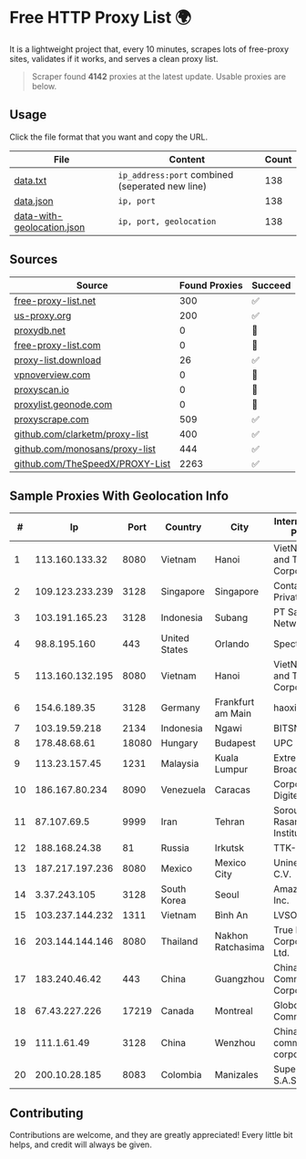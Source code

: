 
# Free HTTP Proxy List 🌍

It is a lightweight project that, every 10 minutes, scrapes lots of free-proxy sites, validates if it works, and serves a clean proxy list.


> Scraper found **4142** proxies at the latest update. Usable proxies are below.

## Usage

Click the file format that you want and copy the URL.


|File|Content|Count|
|----|-------|-----|
|[data.txt](https://raw.githubusercontent.com/themiralay/Proxy-List-World/master/data.txt)|`ip_address:port` combined (seperated new line)|138|
|[data.json](https://raw.githubusercontent.com/themiralay/Proxy-List-World/master/data.json)|`ip, port`|138|
|[data-with-geolocation.json](https://raw.githubusercontent.com/themiralay/Proxy-List-World/master/data-with-geolocation.json)|`ip, port, geolocation`|138|

## Sources

|Source|Found Proxies|Succeed|
|------|-------------|-------|
|[free-proxy-list.net](https://free-proxy-list.net)|300|✅|
|[us-proxy.org](https://www.us-proxy.org)|200|✅|
|[proxydb.net](http://proxydb.net)|0|🚫|
|[free-proxy-list.com](https://free-proxy-list.com/?page=&port=&type%5B%5D=http&type%5B%5D=https&up_time=0&search=Search)|0|🚫|
|[proxy-list.download](https://www.proxy-list.download/HTTP)|26|✅|
|[vpnoverview.com](https://vpnoverview.com/privacy/anonymous-browsing/free-proxy-servers)|0|🚫|
|[proxyscan.io](https://www.proxyscan.io)|0|🚫|
|[proxylist.geonode.com](https://proxylist.geonode.com/api/proxy-list?limit=300&page=1&sort_by=lastChecked&sort_type=desc&protocols=http,https)|0|🚫|
|[proxyscrape.com](https://api.proxyscrape.com/v2/?request=displayproxies&protocol=http&timeout=10000&country=all&ssl=all&anonymity=all)|509|✅|
|[github.com/clarketm/proxy-list](https://raw.githubusercontent.com/clarketm/proxy-list/master/proxy-list-raw.txt)|400|✅|
|[github.com/monosans/proxy-list](https://raw.githubusercontent.com/monosans/proxy-list/main/proxies/http.txt)|444|✅|
|[github.com/TheSpeedX/PROXY-List](https://raw.githubusercontent.com/TheSpeedX/PROXY-List/master/http.txt)|2263|✅|


## Sample Proxies With Geolocation Info

|#|Ip|Port|Country|City|Internet Service Provider|
|-|--|----|-------|----|-------------------------|
|1|113.160.133.32|8080|Vietnam|Hanoi|VietNam Post and Telecom Corporation|
|2|109.123.233.239|3128|Singapore|Singapore|Contabo Asia Private Limited|
|3|103.191.165.23|3128|Indonesia|Subang|PT Sakti Wijaya Network|
|4|98.8.195.160|443|United States|Orlando|Spectrum|
|5|113.160.132.195|8080|Vietnam|Hanoi|VietNam Post and Telecom Corporation|
|6|154.6.189.35|3128|Germany|Frankfurt am Main|haoxiangyun|
|7|103.19.59.218|2134|Indonesia|Ngawi|BITSNET|
|8|178.48.68.61|18080|Hungary|Budapest|UPC|
|9|113.23.157.45|1231|Malaysia|Kuala Lumpur|Extreme Broadband|
|10|186.167.80.234|8090|Venezuela|Caracas|Corporacion Digitel C.A|
|11|87.107.69.5|9999|Iran|Tehran|Soroush Rasaneh Institute|
|12|188.168.24.38|81|Russia|Irkutsk|TTK-Retail|
|13|187.217.197.236|8080|Mexico|Mexico City|Uninet S.A. de C.V.|
|14|3.37.243.105|3128|South Korea|Seoul|Amazon.com, Inc.|
|15|103.237.144.232|1311|Vietnam|Bình An|LVSOFT|
|16|203.144.144.146|8080|Thailand|Nakhon Ratchasima|True Internet Corporation CO. Ltd.|
|17|183.240.46.42|443|China|Guangzhou|China Mobile Communications Corporation|
|18|67.43.227.226|17219|Canada|Montreal|GloboTech Communications|
|19|111.1.61.49|3128|China|Wenzhou|China Mobile communications corporation|
|20|200.10.28.185|8083|Colombia|Manizales|Super Redes S.A.S|



## Contributing

Contributions are welcome, and they are greatly appreciated! Every
little bit helps, and credit will always be given.

